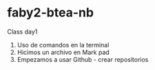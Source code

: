# faby2-btea-nb
Class day1
1. Uso de comandos en la terminal
2. Hicimos un archivo en Mark pad 
3. Empezamos a usar Github - crear repositorios
